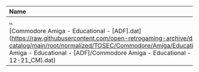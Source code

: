 |Name|Size|
|:---|---:|
|[..](../index.html)|DIR|
|[Commodore Amiga - Educational - [ADF].dat](https://raw.githubusercontent.com/open-retrogaming-archive/dat-catalog/main/root/normalized/TOSEC/Commodore/Amiga/Educational/[ADF]/Commodore Amiga - Educational - [ADF]/Commodore Amiga - Educational - [ADF] (TOSEC-v2022-12-21_CM).dat)|316535|
